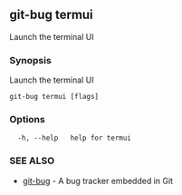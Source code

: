 ## git-bug termui

Launch the terminal UI

### Synopsis

Launch the terminal UI

```
git-bug termui [flags]
```

### Options

```
  -h, --help   help for termui
```

### SEE ALSO

* [git-bug](git-bug.md)	 - A bug tracker embedded in Git

